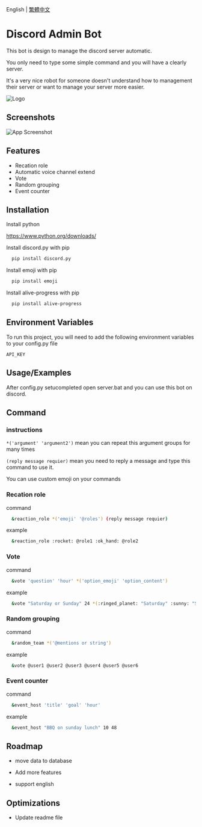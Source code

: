 
English | [繁體中文](README.zh-TW.md)

# Discord Admin Bot

This bot is design to manage the discord server automatic. 

You only need to type some simple command and you will have a clearly server. 

It's a very nice robot for someone doesn't understand how to management their server or want to manage your server more easier. 


![Logo](https://download.logo.wine/logo/Discord_(software)/Discord_(software)-Logo.wine.png)


## Screenshots

![App Screenshot](https://media.discordapp.net/attachments/986465905582161970/991900345531904030/unknown.png)


## Features

- Recation role
- Automatic voice channel extend
- Vote
- Random grouping
- Event counter


## Installation

Install python

https://www.python.org/downloads/


Install discord.py with pip

```bash
  pip install discord.py
```

Install emoji with pip

```bash
  pip install emoji
```

Install alive-progress with pip

```bash
  pip install alive-progress
```
## Environment Variables

To run this project, you will need to add the following environment variables to your config.py file

`API_KEY`

## Usage/Examples

After config.py setucompleted open server.bat and you can use this bot on discord.

## Command

### instructions

`*('argument' 'argument2')` mean you can repeat this argument groups for many times

`(reply message requier)` mean you need to reply a message and type this command to use it.

You can use custom emoji on your commands

### Recation role

command

```bash
  &reaction_role *('emoji' '@roles') (reply message requier)
```

example

```bash
  &reaction_role :rocket: @role1 :ok_hand: @role2
```

### Vote

command

```bash
  &vote 'question' 'hour' *('option_emoji' 'option_content')
```

example

```bash
  &vote "Saturday or Sunday" 24 *(:ringed_planet: "Saturday" :sunny: "Sunday")
```

### Random grouping

command

```bash
  &random_team *('@mentions or string')
```

example

```bash
  &vote @user1 @user2 @user3 @user4 @user5 @user6
```

### Event counter

command

```bash
  &event_host 'title' 'goal' 'hour'
```

example

```bash
  &event_host "BBQ on sunday lunch" 10 48
```

## Roadmap

- move data to database

- Add more features

- support english

## Optimizations

- Update readme file 

